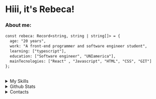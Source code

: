 # Hiii, it's Rebeca!

### **About me:**
```TS
const rebeca: Record<string, string | string[]> = {
  age: "20 years",
  work: "A front-end programmer and software engineer student",
  learning: ["typescript"],
  education: ["Software engineer", "UNIamerica"],
  mainTecnologies: ["React" , "Javascript", "HTML", "CSS", "GIT"]
};
```
<br>
<details>
  <summary>My Skills </summary>
<div style="display: inline_block" align="center">
 <div style="display: inline_block" align="center">
  <br>
       <img align="center" alt="HTML" height="30" width="40" src='icons/HTML.svg'>
        <img align="center" alt="HTML" height="30" width="40" src='icons/CSS.svg'>
        <img align="center" alt="HTML" height="30" width="40" src='icons/JavaScript.svg'>
        <img align="center" alt="HTML" height="30" width="40" src='icons/React-Dark.svg'>
        <img align="center" alt="HTML" height="30" width="40" src='icons/Git.svg'>
 </div>
</div>
</details>

<details>
  <summary>Github Stats </summary>
<div align="center">
   <img align="center" src="https://simple-github-stats.vercel.app/?user=rebecasguerri" />
</div>
  
</details>

<details>
  <summary>Contacts </summary>
<div align="center"> 
      <a href = "mailto:rebecasguerri@gmail.com"><img src="https://img.shields.io/badge/-Gmail-%23333?style=for-the-badge&logo=gmail&logoColor=white" target="_blank"></a>
    <a href="https://www.linkedin.com/in/rebeca-freitas-16b16a232/" target="_blank"><img src="https://img.shields.io/badge/-LinkedIn-%230077B5?style=for-the-badge&logo=linkedin&logoColor=white" target="_blank"></a>
    <a href="https://www.instagram.com/rebecasguerri/" target="_blank"><img src="https://img.shields.io/badge/-Instagram-%23E4405F?style=for-the-badge&logo=instagram&logoColor=white" target="_blank"></a>
</div>
<br>
</details>


  

 





